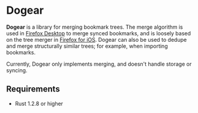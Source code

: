 # Dogear

**Dogear** is a library for merging bookmark trees. The merge algorithm is used in [Firefox Desktop](https://searchfox.org/mozilla-central/rev/e9d2dce0820fa2616174396459498bcb96ecf812/toolkit/components/places/SyncedBookmarksMirror.jsm) to merge synced bookmarks, and is loosely based on the tree merger in [Firefox for iOS](https://github.com/mozilla-mobile/firefox-ios/blob/8b7b21cf1dcdbb8353a60749db9054696a1f4a5d/Sync/Synchronizers/Bookmarks/ThreeWayTreeMerger.swift). Dogear can also be used to dedupe and merge structurally similar trees; for example, when importing bookmarks.

Currently, Dogear only implements merging, and doesn't handle storage or syncing.

## Requirements

* Rust 1.2.8 or higher
